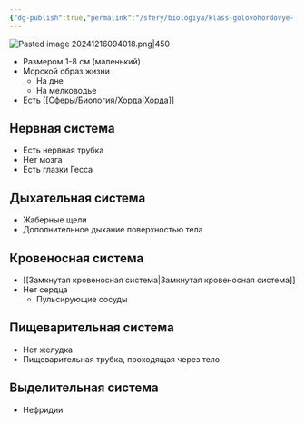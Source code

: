 ```yaml
---
{"dg-publish":true,"permalink":"/sfery/biologiya/klass-golovohordovye-lanczetniki/","tags":["Зоология"]}
---
```


![Pasted image 20241216094018.png|450](/img/user/%D0%90%D1%80%D1%85%D0%B8%D0%B2/%D0%9A%D1%8D%D1%88/Pasted%20image%2020241216094018.png)
- Размером 1-8 см (маленький)
- Морской образ жизни 
    - На дне
    - На мелководье 
- Есть [[Сферы/Биология/Хорда\|Хорда]] 
## Нервная система
- Есть нервная трубка
- Нет мозга
- Есть глазки Гесса 
## Дыхательная система 
- Жаберные щели
- Дополнительное дыхание поверхностью тела
## Кровеносная система 
- [[Замкнутая кровеносная система\|Замкнутая кровеносная система]]
- Нет сердца 
	- Пульсирующие сосуды 
## Пищеварительная система
- Нет желудка 
- Пищеварительная трубка, проходящая через тело
## Выделительная система 
- Нефридии